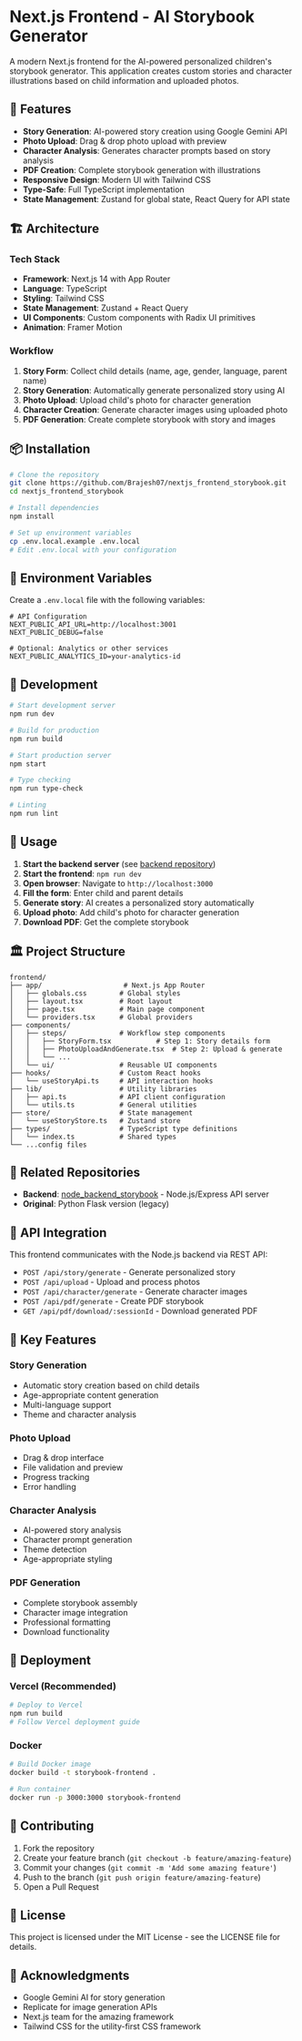 # Next.js Frontend - AI Storybook Generator

A modern Next.js frontend for the AI-powered personalized children's storybook generator. This application creates custom stories and character illustrations based on child information and uploaded photos.

## 🚀 Features

- **Story Generation**: AI-powered story creation using Google Gemini API
- **Photo Upload**: Drag & drop photo upload with preview
- **Character Analysis**: Generates character prompts based on story analysis
- **PDF Creation**: Complete storybook generation with illustrations
- **Responsive Design**: Modern UI with Tailwind CSS
- **Type-Safe**: Full TypeScript implementation
- **State Management**: Zustand for global state, React Query for API state

## 🏗️ Architecture

### Tech Stack

- **Framework**: Next.js 14 with App Router
- **Language**: TypeScript
- **Styling**: Tailwind CSS
- **State Management**: Zustand + React Query
- **UI Components**: Custom components with Radix UI primitives
- **Animation**: Framer Motion

### Workflow

1. **Story Form**: Collect child details (name, age, gender, language, parent name)
2. **Story Generation**: Automatically generate personalized story using AI
3. **Photo Upload**: Upload child's photo for character generation
4. **Character Creation**: Generate character images using uploaded photo
5. **PDF Generation**: Create complete storybook with story and images

## 📦 Installation

```bash
# Clone the repository
git clone https://github.com/Brajesh07/nextjs_frontend_storybook.git
cd nextjs_frontend_storybook

# Install dependencies
npm install

# Set up environment variables
cp .env.local.example .env.local
# Edit .env.local with your configuration
```

## 🔧 Environment Variables

Create a `.env.local` file with the following variables:

```env
# API Configuration
NEXT_PUBLIC_API_URL=http://localhost:3001
NEXT_PUBLIC_DEBUG=false

# Optional: Analytics or other services
NEXT_PUBLIC_ANALYTICS_ID=your-analytics-id
```

## 🚀 Development

```bash
# Start development server
npm run dev

# Build for production
npm run build

# Start production server
npm start

# Type checking
npm run type-check

# Linting
npm run lint
```

## 📱 Usage

1. **Start the backend server** (see [backend repository](https://github.com/Brajesh07/node_backend_storybook))
2. **Start the frontend**: `npm run dev`
3. **Open browser**: Navigate to `http://localhost:3000`
4. **Fill the form**: Enter child and parent details
5. **Generate story**: AI creates a personalized story automatically
6. **Upload photo**: Add child's photo for character generation
7. **Download PDF**: Get the complete storybook

## 🏛️ Project Structure

```
frontend/
├── app/                    # Next.js App Router
│   ├── globals.css        # Global styles
│   ├── layout.tsx         # Root layout
│   ├── page.tsx           # Main page component
│   └── providers.tsx      # Global providers
├── components/
│   ├── steps/             # Workflow step components
│   │   ├── StoryForm.tsx           # Step 1: Story details form
│   │   ├── PhotoUploadAndGenerate.tsx  # Step 2: Upload & generate
│   │   └── ...
│   └── ui/                # Reusable UI components
├── hooks/                 # Custom React hooks
│   └── useStoryApi.ts     # API interaction hooks
├── lib/                   # Utility libraries
│   ├── api.ts             # API client configuration
│   └── utils.ts           # General utilities
├── store/                 # State management
│   └── useStoryStore.ts   # Zustand store
├── types/                 # TypeScript type definitions
│   └── index.ts           # Shared types
└── ...config files
```

## 🔗 Related Repositories

- **Backend**: [node_backend_storybook](https://github.com/Brajesh07/node_backend_storybook) - Node.js/Express API server
- **Original**: Python Flask version (legacy)

## 🧪 API Integration

This frontend communicates with the Node.js backend via REST API:

- `POST /api/story/generate` - Generate personalized story
- `POST /api/upload` - Upload and process photos
- `POST /api/character/generate` - Generate character images
- `POST /api/pdf/generate` - Create PDF storybook
- `GET /api/pdf/download/:sessionId` - Download generated PDF

## 🎨 Key Features

### Story Generation

- Automatic story creation based on child details
- Age-appropriate content generation
- Multi-language support
- Theme and character analysis

### Photo Upload

- Drag & drop interface
- File validation and preview
- Progress tracking
- Error handling

### Character Analysis

- AI-powered story analysis
- Character prompt generation
- Theme detection
- Age-appropriate styling

### PDF Generation

- Complete storybook assembly
- Character image integration
- Professional formatting
- Download functionality

## 🚀 Deployment

### Vercel (Recommended)

```bash
# Deploy to Vercel
npm run build
# Follow Vercel deployment guide
```

### Docker

```bash
# Build Docker image
docker build -t storybook-frontend .

# Run container
docker run -p 3000:3000 storybook-frontend
```

## 🤝 Contributing

1. Fork the repository
2. Create your feature branch (`git checkout -b feature/amazing-feature`)
3. Commit your changes (`git commit -m 'Add some amazing feature'`)
4. Push to the branch (`git push origin feature/amazing-feature`)
5. Open a Pull Request

## 📄 License

This project is licensed under the MIT License - see the LICENSE file for details.

## 🙏 Acknowledgments

- Google Gemini AI for story generation
- Replicate for image generation APIs
- Next.js team for the amazing framework
- Tailwind CSS for the utility-first CSS framework
